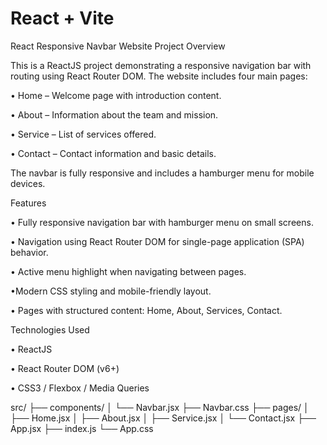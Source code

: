 # React + Vite

React Responsive Navbar Website
Project Overview

This is a ReactJS project demonstrating a responsive navigation bar with routing using React Router DOM. The website includes four main pages:

• Home – Welcome page with introduction content.

• About – Information about the team and mission.

• Service – List of services offered.

• Contact – Contact information and basic details.

The navbar is fully responsive and includes a hamburger menu for mobile devices.

Features

• Fully responsive navigation bar with hamburger menu on small screens.

• Navigation using React Router DOM for single-page application (SPA) behavior.

• Active menu highlight when navigating between pages.

 •Modern CSS styling and mobile-friendly layout.

• Pages with structured content: Home, About, Services, Contact.

Technologies Used

• ReactJS

• React Router DOM (v6+)

• CSS3 / Flexbox / Media Queries



src/
 ├── components/
 │    └── Navbar.jsx
       ├── Navbar.css
 ├── pages/
 │    ├── Home.jsx
 │    ├── About.jsx
 │    ├── Service.jsx
 │    └── Contact.jsx
 ├── App.jsx
 ├── index.js
 └── App.css 

